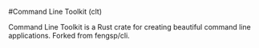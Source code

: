 #Command Line Toolkit (clt)

Command Line Toolkit is a Rust crate for creating beautiful command line applications. Forked from fengsp/cli.
